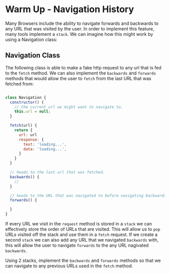# Warm Up - Navigation History

Many Browsers include the ability to navigate forwards and backwards to any URL that was visited by the user.  In order to implement this feature, many tools implement a `stack`.  We can imagine how this might work by using a Navigation class:

## Navigation Class

The following class is able to make a fake http request to any url that is fed to the `fetch` method. We can also implement the `backwards` and `forwards` methods that would allow the user to `fetch` from the last URL that was fetched from:

```javascript

class Navigation {
  constructor() {
    // the current url we might want to navigate to.
    this.url = null;
  }

  fetch(url) {
    return {
      url: url
      response: {
        text: 'loading...',
        data: 'loading...', 
      }
    }
  }

  // heads to the last url that was fetched.
  backwards() {
    // 
  }

  // heads to the URL that was navigated to before navigating backwards.
  forwards() {

  }
}

```

If every URL we visit in the `request` method is stored in a `stack` we can effectively store the order of URLs that are visited.  This will allow us to `pop` URLs visited off the stack and use them in a `fetch` request.  If we create a second `stack` we can also add any URL that we navigated `backwards` with, this will allow the user to navigate `forwards` to the any URL nagivated `backwards`.

Using 2 stacks, implement the `backwards` and `forwards` methods so that we can navigate to any previous URLs used in the `fetch` method.
